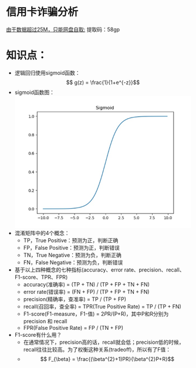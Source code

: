 # 信用卡诈骗分析
[由于数据超过25M，只能网盘自取:](https://pan.baidu.com/s/14F8WuX0ZJntdB_r1EC08HA#list/path=%2F)  提取码：58gp  
# 知识点：
* 逻辑回归使用sigmoid函数：
$$ g(z) = \frac{1}{1+e^{-z}}$$
* sigmoid函数图：  
![sigmoid](https://github.com/Arieswk/credit_fraud_analysis/blob/master/sigmoid.jpg)  
* 混淆矩阵中的4个概念：
  * TP，True Positive：预测为正，判断正确  
  * FP，False Positive：预测为正，判断错误   
  * TN，True Negative：预测为负，判断正确   
  * FN，False Negative：预测为负，判断错误  
* 基于以上四种概念的七种指标(accuracy、error rate、precision、recall、F1-score、TPR、FPR)  
  * accuracy(准确率) = (TP + TN) / (TP + FP + TN + FN)  
  * error rate(错误率) = (FN + FP) / (TP + FP + TN + FN)  
  * precision(精确率，查准率) = TP / (TP + FP)  
  * recall(召回率，查全率) = TPR(True Positive Rate) = TP / (TP + FN)  
  * F1-score(F1-measure，F1-值) = 2*P*R/(P+R)，其中P和R分别为 precision 和 recall 
  * FPR(False Positive Rate) = FP / (TN + FP)  
* F1-score有什么用？  
  * 在通常情况下，precision高的话，recall就会低；precision低的时候，recall往往比较高。为了权衡这种关系(tradeoff)，所以有了F值：  
  * $$ F_{\beta} = \frac{(\beta^{2}+1)PR}{\beta^{2}P+R}$$  
 
